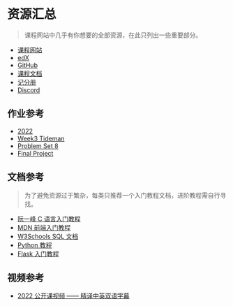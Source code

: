 # 资源汇总

> 课程网站中几乎有你想要的全部资源，在此只列出一些重要部分。

- [课程网站](https://cs50.harvard.edu/x)
- [edX](https://www.edx.org/course/introduction-computer-science-harvardx-cs50x)
- [GitHub](https://github.com/cs50)
- [课程文档](https://cs50.readthedocs.io/)
- [记分册](https://cs50.me/cs50x)
- [Discord](https://discord.com/invite/cs50)


## 作业参考

- [2022](https://github.com/mancuoj/CS50x)
- [Week3 Tideman](https://tideman.netlify.app/)
- [Problem Set 8](https://github.com/mancuoj/pset8)
- [Final Project](https://github.com/mancuoj/watchlist)


## 文档参考

> 为了避免资源过于繁杂，每类只推荐一个入门教程文档，进阶教程需自行寻找。

- [阮一峰 C 语言入门教程](https://wangdoc.com/clang/)
- [MDN 前端入门教程](https://developer.mozilla.org/zh-CN/docs/Learn)
- [W3Schools SQL 文档](https://www.w3schools.com/sql/sql_ref_keywords.asp)
- [Python 教程](https://docs.python.org/zh-cn/3/tutorial/index.html)
- [Flask 入门教程](https://tutorial.helloflask.com/)

## 视频参考

- [2022 公开课视频 —— 精译中英双语字幕](https://www.bilibili.com/video/BV1ER4y157uA)